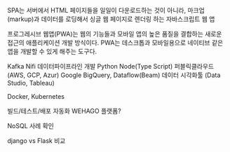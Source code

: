 

SPA는 서버에서 HTML 페이지들을 일일이 다운로드하는 것이 아니라, 마크업(markup)과 데이터를 로딩해서 싱글 웹 페이지로 렌더링 하는 자바스크립트 웹 앱

프로그레시브 웹앱(PWA)는  웹의 기능들과 모바일 앱의 높은 품질을 결합하는 새로운 접근의 애플리케이션 개발 방식이다. PWA는 데스크톱과 모바일용으로 네이티브 같은 앱을 개발할 수 있게 해주는 도구다.


Kafka
Nifi
데이터파이프라인 개발
Python
Node(Type Script)
퍼블릭클라우드 (AWS, GCP, Azur)
Google BigQuery, Dataflow(Beam)
데이터 시각화툴 (Data Studio, Tableau)

Docker, Kubernetes

빌드/테스트/배포 자동화
WEHAGO 플랫폼?




NoSQL 사례 확인

 django vs Flask 비교
 
